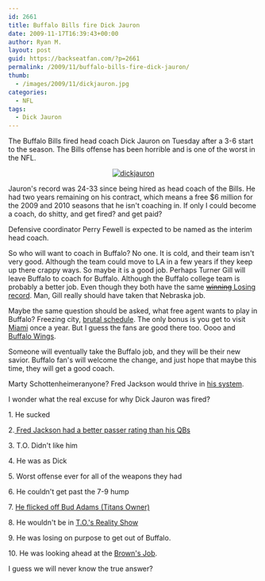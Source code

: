 ```yaml
---
id: 2661
title: Buffalo Bills fire Dick Jauron
date: 2009-11-17T16:39:43+00:00
author: Ryan M.
layout: post
guid: https://backseatfan.com/?p=2661
permalink: /2009/11/buffalo-bills-fire-dick-jauron/
thumb:
  - /images/2009/11/dickjauron.jpg
categories:
  - NFL
tags:
  - Dick Jauron
---
```


<div class="entry">
  <p>
    The Buffalo Bills fired head coach Dick Jauron on Tuesday after a 3-6 start to the season. The Bills offense has been horrible and is one of the worst in the NFL.
  </p>

  <p style="text-align: center;">
    <a href="/images/2009/11/dickjauron.jpg"><img class="aligncenter size-full wp-image-2662" title="dickjauron" src="/images/2009/11/dickjauron.jpg" alt="dickjauron" width="403" height="227" srcset="/images/2009/11/dickjauron.jpg 576w, /images/2009/11/dickjauron-300x168.jpg 300w" sizes="(max-width: 403px) 100vw, 403px" /></a>
  </p>

  <p>
    Jauron's record was 24-33 since being hired as head coach of the Bills. He had two years remaining on his contract, which means a free $6 million for the 2009 and 2010 seasons that he isn't coaching in. If only I could become a coach, do shitty, and get fired? and get paid?
  </p>

  <p>
    Defensive coordinator Perry Fewell is expected to be named as the interim head coach.
  </p>

  <p>
    So who will want to coach in Buffalo? No one. It is cold, and their team isn't very good. Although the team could move to LA in a few years if they keep up there crappy ways. So maybe it is a good job. Perhaps Turner Gill will leave Buffalo to coach for Buffalo. Although the Buffalo college team is probably a better job. Even though they both have the same <a href="http://sports.espn.go.com/ncf/clubhouse?teamId=2084"><span style="text-decoration: line-through;">winning</span> Losing record</a>. Man, Gill really should have taken that Nebraska job.
  </p>

  <p>
    Maybe the same question should be asked, what free agent wants to play in Buffalo? Freezing city, <a href="https://www.patriots.com/">brutal schedule</a>. The only bonus is you get to visit <a href="https://www.miami.com/">Miami</a> once a year. But I guess the fans are good there too. Oooo and <a href="https://www.buffalowings.com/">Buffalo Wings</a>.
  </p>

  <p>
    Someone will eventually take the Buffalo job, and they will be their new savior. Buffalo fan's will welcome the change, and just hope that maybe this time, they will get a good coach.
  </p>

  <p>
    Marty Schottenheimeranyone? Fred Jackson would thrive in <a href="http://en.wikipedia.org/wiki/Marty_Ball">his system</a>.
  </p>

  <p>
    I wonder what the real excuse for why Dick Jauron was fired?
  </p>

  <p>
    1. He sucked
  </p>

  <p>
    2.<a href="http://sports.espn.go.com/nfl/teams/stats?team=buf#pass"> Fred Jackson had a better passer rating than his QBs</a>
  </p>

  <p>
    3. T.O. Didn't like him
  </p>

  <p>
    4. He was as Dick
  </p>

  <p>
    5. Worst offense ever for all of the weapons they had
  </p>

  <p>
    6. He couldn't get past the 7-9 hump
  </p>

  <p>
    7. <a href="http://twitter.com/backseatfan/status/5809719194">He flicked off Bud Adams (Titans Owner)</a>
  </p>

  <p>
    8. He wouldn't be in <a href="https://www.vh1.com/shows/the_to_show/series.jhtml">T.O.'s Reality Show</a>
  </p>

  <p>
    9. He was losing on purpose to get out of Buffalo.
  </p>

  <p>
    10. He was looking ahead at the <a href="http://profootballtalk.nbcsports.com/2009/09/27/speculation-commences-that-mangini-wont-make-it-to-january/">Brown's Job</a>.
  </p>

  <p>
    I guess we will never know the true answer?
  </p>
</div>
